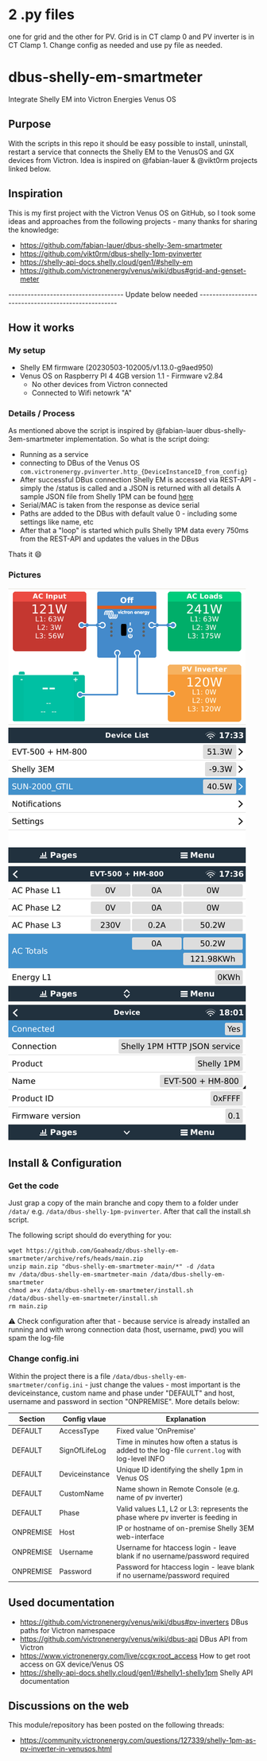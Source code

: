 # 2 .py files
one for grid and the other for PV.
Grid is in CT clamp 0 and PV inverter is in CT Clamp 1.
Change config as needed and use py file as needed.

# dbus-shelly-em-smartmeter
Integrate Shelly EM into Victron Energies Venus OS

## Purpose
With the scripts in this repo it should be easy possible to install, uninstall, restart a service that connects the Shelly EM to the VenusOS and GX devices from Victron.
Idea is inspired on @fabian-lauer & @vikt0rm projects linked below.



## Inspiration
This is my first project with the Victron Venus OS on GitHub, so I took some ideas and approaches from the following projects - many thanks for sharing the knowledge:
- https://github.com/fabian-lauer/dbus-shelly-3em-smartmeter
- https://github.com/vikt0rm/dbus-shelly-1pm-pvinverter
- https://shelly-api-docs.shelly.cloud/gen1/#shelly-em
- https://github.com/victronenergy/venus/wiki/dbus#grid-and-genset-meter



------------------------------------ Update below needed ----------------------------------------------------

## How it works
### My setup
- Shelly EM firmware (20230503-102005/v1.13.0-g9aed950)
- Venus OS on Raspberry PI 4 4GB version 1.1 - Firmware v2.84
  - No other devices from Victron connected
  - Connected to Wifi netowrk "A"

### Details / Process
As mentioned above the script is inspired by @fabian-lauer dbus-shelly-3em-smartmeter implementation.
So what is the script doing:
- Running as a service
- connecting to DBus of the Venus OS `com.victronenergy.pvinverter.http_{DeviceInstanceID_from_config}`
- After successful DBus connection Shelly EM is accessed via REST-API - simply the /status is called and a JSON is returned with all details
  A sample JSON file from Shelly 1PM can be found [here](docs/shelly1pm-status-sample.json)
- Serial/MAC is taken from the response as device serial
- Paths are added to the DBus with default value 0 - including some settings like name, etc
- After that a "loop" is started which pulls Shelly 1PM data every 750ms from the REST-API and updates the values in the DBus

Thats it 😄

### Pictures
![Tile Overview](img/venus-os-tile-overview.PNG)
![Remote Console - Overview](img/venus-os-remote-console-overview.PNG) 
![SmartMeter - Values](img/venus-os-shelly1pm-pvinverter.PNG)
![SmartMeter - Device Details](img/venus-os-shelly1pm-pvinverter-devicedetails.PNG)


## Install & Configuration
### Get the code
Just grap a copy of the main branche and copy them to a folder under `/data/` e.g. `/data/dbus-shelly-1pm-pvinverter`.
After that call the install.sh script.

The following script should do everything for you:
```
wget https://github.com/Goaheadz/dbus-shelly-em-smartmeter/archive/refs/heads/main.zip
unzip main.zip "dbus-shelly-em-smartmeter-main/*" -d /data
mv /data/dbus-shelly-em-smartmeter-main /data/dbus-shelly-em-smartmeter
chmod a+x /data/dbus-shelly-em-smartmeter/install.sh
/data/dbus-shelly-em-smartmeter/install.sh
rm main.zip
```
⚠️ Check configuration after that - because service is already installed an running and with wrong connection data (host, username, pwd) you will spam the log-file

### Change config.ini
Within the project there is a file `/data/dbus-shelly-em-smartmeter/config.ini` - just change the values - most important is the deviceinstance, custom name and phase under "DEFAULT" and host, username and password in section "ONPREMISE". More details below:

| Section  | Config vlaue | Explanation |
| ------------- | ------------- | ------------- |
| DEFAULT  | AccessType | Fixed value 'OnPremise' |
| DEFAULT  | SignOfLifeLog  | Time in minutes how often a status is added to the log-file `current.log` with log-level INFO |
| DEFAULT  | Deviceinstance | Unique ID identifying the shelly 1pm in Venus OS |
| DEFAULT  | CustomName | Name shown in Remote Console (e.g. name of pv inverter) |
| DEFAULT  | Phase | Valid values L1, L2 or L3: represents the phase where pv inverter is feeding in |
| ONPREMISE  | Host | IP or hostname of on-premise Shelly 3EM web-interface |
| ONPREMISE  | Username | Username for htaccess login - leave blank if no username/password required |
| ONPREMISE  | Password | Password for htaccess login - leave blank if no username/password required |



## Used documentation
- https://github.com/victronenergy/venus/wiki/dbus#pv-inverters   DBus paths for Victron namespace
- https://github.com/victronenergy/venus/wiki/dbus-api   DBus API from Victron
- https://www.victronenergy.com/live/ccgx:root_access   How to get root access on GX device/Venus OS
- https://shelly-api-docs.shelly.cloud/gen1/#shelly1-shelly1pm Shelly API documentation

## Discussions on the web
This module/repository has been posted on the following threads:
- https://community.victronenergy.com/questions/127339/shelly-1pm-as-pv-inverter-in-venusos.html
